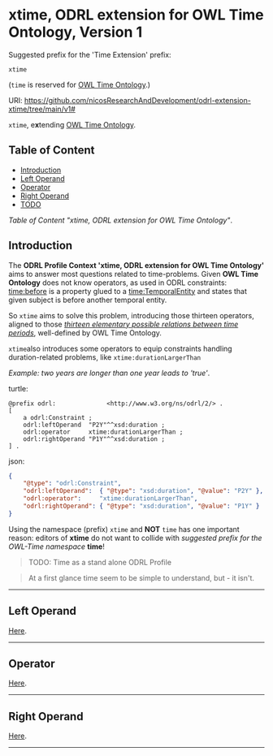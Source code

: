 # xtime, ODRL extension for OWL Time Ontology, Version 1

Suggested prefix for the 'Time Extension' prefix:

`xtime`

(`time` is reserved for [OWL Time Ontology](https://www.w3.org/TR/owl-time/).)

URI: <https://github.com/nicosResearchAndDevelopment/odrl-extension-xtime/tree/main/v1#>




`xtime`, e**x**tending [OWL Time Ontology](https://www.w3.org/TR/owl-time/).

## Table of Content

- [Introduction](#introduction)
- [Left Operand](#left-operand)
- [Operator](#operator)
- [Right Operand](#right-operand)
- [TODO](./TODO.md)

*Table of Content "xtime, ODRL extension for OWL Time Ontology"*.

## Introduction

The **ODRL Profile Context 'xtime, ODRL extension for OWL Time Ontology'** aims to answer most questions related to time-problems.
Given **OWL Time Ontology** does not know operators, as used in ODRL constraints:
[time:before](https://www.w3.org/TR/owl-time/#time:before) is a property glued to a [time:TemporalEntity](https://www.w3.org/TR/owl-time/#time:TemporalEntity) and states that given subject is before another temporal entity.

So `xtime` aims to solve this problem, introducing those thirteen operators, aligned to those [*thirteen elementary
possible relations between time periods*](https://www.w3.org/TR/owl-time/#topology), well-defined by OWL Time Ontology.

`xtime`also introduces some operators to equip constraints handling duration-related problems, like `xtime:durationLargerThan`

*Example: two years are longer than one year leads to 'true'*.

turtle:

```turtle
@prefix odrl:              <http://www.w3.org/ns/odrl/2/> .
[
    a odrl:Constraint ;
    odrl:leftOperand  "P2Y"^^xsd:duration ;
    odrl:operator     xtime:durationLargerThan ;
    odrl:rightOperand "P1Y"^^xsd:duration ;
] .
```

json:

```json
{
    "@type": "odrl:Constraint",
    "odrl:leftOperand":  { "@type": "xsd:duration", "@value": "P2Y" },
    "odrl:operator":     "xtime:durationLargerThan",
    "odrl:rightOperand": { "@type": "xsd:duration", "@value": "P1Y" }
}
```

Using the namespace (prefix) `xtime` and **NOT** `time` has one important reason: editors of **xtime**
do not want to collide with *suggested prefix for the OWL-Time namespace* **time**!

> TODO: Time as a stand alone ODRL Profile

> At a first glance time seem to be simple to understand, but - it isn't.

---

## Left Operand

[Here](./leftOperand/README.md).

---

## Operator

[Here](./operator/README.md).

---

## Right Operand

[Here](./rightOperand/README.md).

---